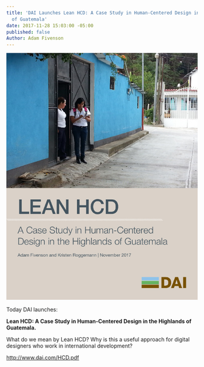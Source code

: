 ```yaml
---
title: 'DAI Launches Lean HCD: A Case Study in Human-Centered Design in the Highlands
  of Guatemala'
date: 2017-11-28 15:03:00 -05:00
published: false
Author: Adam Fivenson
---
```


![HCD cover.jpg](/uploads/HCD%20cover.jpg)

Today DAI launches:

**Lean HCD: A Case Study in Human-Centered Design in the Highlands of Guatemala.** 

What do we mean by Lean HCD? Why is this a useful approach for digital designers who work in international development? 

http://www.dai.com/HCD.pdf


